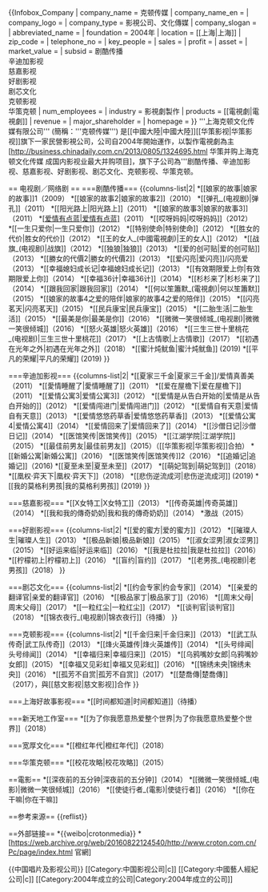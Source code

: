 {{Infobox_Company 
| company_name = 克顿传媒
| company_name_en =
| company_logo = 
| company_type = 影視公司、文化傳媒
| company_slogan = 
| abbreviated_name =
| foundation = 2004年
| location   = [[上海|上海]]
| zip_code = 
| telephone_no =
| key_people = 
| sales =
| profit =
| asset =
| market_value =
| subsid = 剧酷传播<br>辛迪加影视<br>慈嘉影视<br>好剧影视<br>剧芯文化<br>克顿影视<br>华策克顿 
| num_employees = 
| industry = 影視劇製作
| products = [[電視劇|電視劇]]
| revenue = 
| major_shareholder = 
| homepage = 
}}
'''上海克顿文化传媒有限公司''' (簡稱：'''克顿传媒''') 是[[中國大陸|中國大陸]][[华策影视|华策影视]]旗下一家民營影視公司，公司自2004年開始運作，以製作電視劇為主<ref>[http://business.chinadaily.com.cn/2013/0805/1324695.html     华策并购上海克顿文化传媒 成国内影视业最大并购项目]</ref>，旗下子公司為'''剧酷传播、辛迪加影视、慈嘉影视、好剧影视、剧芯文化、克顿影视、华策克顿。

== 电视剧／网络剧 ==
===剧酷传播===
{{columns-list|2|
*[[娘家的故事|娘家的故事]]1（2009）
*[[娘家的故事2|娘家的故事2]]（2010）
*[[弹孔_(电视剧)|弹孔]]（2011）
*[[阳光路上|阳光路上]]（2011）
*[[娘家的故事3|娘家的故事3]]（2011）
*[[爱情有点蓝|爱情有点蓝]](爱的交响乐)（2011）
*[[哎呀妈妈|哎呀妈妈]]（2012）  
*[[一生只爱你|一生只爱你]]（2012）
*[[特别使命|特别使命]]（2012）
*[[胜女的代价|胜女的代价]]（2012） 
*[[王的女人_(中國電視劇)|王的女人]]（2012）
*[[战旗_(电视剧)|战旗]]（2012）
*[[独狼|独狼]]（2013） 
*[[爱的创可贴|爱的创可贴]]（2013） 
*[[勝女的代價2|勝女的代價2]]（2013） 
*[[爱闪亮|爱闪亮]]/闪亮爱（2013） 
*[[幸福媳妇成长记|幸福媳妇成长记]]（2013） 
*[[有效期限爱上你|有效期限爱上你]]（2014） 
*[[幸福36计|幸福36计]]（2014） 
*[[杉杉来了|杉杉来了]]（2014） 
*[[跟我回家|跟我回家]]（2014）
*[[何以笙簫默_(電視劇)|何以笙簫默]]（2015）
*[[娘家的故事4之爱的陪伴|娘家的故事4之爱的陪伴]]（2015）
*[[闪亮茗天|闪亮茗天]]（2015） 
*[[民兵康宝|民兵康宝]]（2015） 
*[[二胎生活|二胎生活]]（2015）
*[[最美是你|最美是你]]（2016）
*[[微微一笑很倾城_(电视剧)|微微一笑很倾城]]（2016）
*[[怒火英雄|怒火英雄]]（2016）
*[[三生三世十里桃花_(电视剧)|三生三世十里桃花]]（2017）
*[[上古情歌|上古情歌]]（2017）
*[[初遇在光年之外|初遇在光年之外]]（2018）
*[[蜜汁炖鱿鱼|蜜汁炖鱿鱼]] (2019)
*[[平凡的荣耀|平凡的荣耀]] (2019)
}}

===辛迪加影视===
{{columns-list|2|
*[[夏家三千金|夏家三千金]]/爱情真善美（2011） 
*[[愛情睡醒了|愛情睡醒了]]（2011） 
*[[爱在屋檐下|爱在屋檐下]]（2011） 
*[[爱情公寓3|爱情公寓3]]（2012） 
*[[爱情是从告白开始的|爱情是从告白开始的]]（2012） 
*[[爱情闯进门|爱情闯进门]]（2012） 
*[[爱情自有天意|爱情自有天意]]（2013） 
*[[爱情悠悠药草香|爱情悠悠药草香]]（2013） 
*[[爱情公寓4|爱情公寓4]]（2014） 
*[[爱情回来了|爱情回来了]]（2014） 
*[[沙僧日记|沙僧日记]]（2014）
*[[医馆笑传|医馆笑传]]（2015）
*[[江湖学院|江湖学院]]（2015）
*[[最佳前男友|最佳前男友]]（2015）（[[华策影视|华策影视]]合拍）
*[[新婚公寓|新婚公寓]]（2016）
*[[医馆笑传|医馆笑传]]2（2016）
*[[追婚记|追婚记]]（2016)
*[[夏至未至|夏至未至]]（2017）
*[[萌妃驾到|萌妃驾到]]（2018）
*[[凰权·弈天下|凰权·弈天下]]（2018）
*[[悲伤逆流成河|悲伤逆流成河]] (2019)
*[[我的莫格利男孩|我的莫格利男孩]] (2019)
}}

===慈嘉影视=== 
*[[X女特工|X女特工]]（2013）
*[[传奇英雄|传奇英雄]]（2014）
*[[我和我的傳奇奶奶|我和我的傳奇奶奶]]（2014）
*激战（2015）

===好剧影视=== 
{{columns-list|2|
*[[爱的蜜方|爱的蜜方]]（2012）
*[[璀璨人生|璀璨人生]]（2013）
*[[极品新娘|极品新娘]]（2015）
*[[淑女涩男|淑女涩男]]（2015）
*[[好运来临|好运来临]]（2016）
*[[我是杜拉拉|我是杜拉拉]]（2016）
*[[柠檬初上|柠檬初上]]（2016）
*[[盲约|盲约]]（2017）
*[[老男孩_(电视剧)|老男孩]]（2018）
}}

===剧芯文化===
{{columns-list|2|
*[[约会专家|约会专家]]（2014）
*[[亲爱的翻译官|亲爱的翻译官]]（2016）
*[[极品家丁|极品家丁]]（2016）
*[[周末父母|周末父母]]（2017）
*[[一粒红尘|一粒红尘]]（2017）
*[[谈判官|谈判官]]（2018）
*[[锦衣夜行_(电视剧)|锦衣夜行]]（待播）
}}

===克顿影视===
{{columns-list|2|
*[[千金归来|千金归来]]（2013）
*[[武工队传奇|武工队传奇]]（2013）
*[[烽火英雄传|烽火英雄传]]（2014）
*[[头号绯闻|头号绯闻]]（2014）
*[[幸福归来|幸福归来]]（2015）
*[[乌鸦嘴妙女郎|乌鸦嘴妙女郎]]（2015）
*[[幸福又见彩虹|幸福又见彩虹]]（2016）
*[[锦绣未央|锦绣未央]]（2016）
*[[孤芳不自赏|孤芳不自赏]]（2017）
*[[楚喬傳|楚喬傳]]（2017），與[[慈文影视|慈文影视]]合作
}}

===上海好故事影视===
*[[时间都知道|时间都知道]]（待播）

===新天地工作室===
*[[为了你我愿意热爱整个世界|为了你我愿意热爱整个世界]]（2018）

===宽厚文化===
*[[橙红年代|橙红年代]]（2018）

===华策克顿===
*[[校花攻略|校花攻略]]（2015）

==電影==
*[[深夜前的五分钟|深夜前的五分钟]]（2014）
*[[微微一笑很倾城_(电影)|微微一笑很倾城]]（2016）
*[[使徒行者_(電影)|使徒行者]]（2016）
*[[你在干嘛|你在干嘛]]

==参考来源==
{{reflist}}

==外部链接==
*{{weibo|crotonmedia}}
*[https://web.archive.org/web/20160822124540/http://www.croton.com.cn/Pc/page/index.html 官網]

{{中国唱片及影视公司}}
[[Category:中国影视公司|c]]
[[Category:中國藝人經紀公司|c]]
[[Category:2004年成立的公司|Category:2004年成立的公司]]